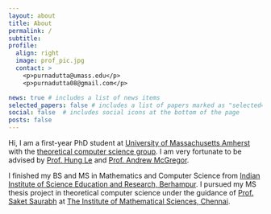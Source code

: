 ```yaml
---
layout: about
title: About
permalink: /
subtitle: 
profile:
  align: right
  image: prof_pic.jpg
  contact: >
    <p>purnadutta@umass.edu</p>
    <p>purnadutta08@gmail.com</p>

news: true # includes a list of news items
selected_papers: false # includes a list of papers marked as "selected={true}"
social: false  # includes social icons at the bottom of the page
posts: false
---
```


Hi, I am a first-year PhD student at [University of Massachusetts Amherst](https://www.umass.edu/) with the [theoretical computer science group](https://groups.cs.umass.edu/theory/). I am very fortunate to be advised by [Prof. Hung Le](https://hunglvosu.github.io/) and [Prof. Andrew McGregor](https://people.cs.umass.edu/~mcgregor/).

I finished my BS and MS in Mathematics and Computer Science from [Indian Institute of Science Education and Research, Berhampur](https://www.iiserbpr.ac.in/). I pursued my MS thesis project in theoretical computer science under the guidance of [Prof. Saket Saurabh](https://sites.google.com/view/sakethome) at [The Institute of Mathematical Sciences, Chennai](https://www.imsc.res.in/).

<!-- Write your biography here. Tell the world about yourself. Link to your favorite [subreddit](http://reddit.com). You can put a picture in, too. The code is already in, just name your picture `prof_pic.jpg` and put it in the `img/` folder.

Put your adDr.ess / P.O. box / other info right below your picture. You can also disable any these elements by editing `profile` property of the YAML header of your `_pages/about.md`. Edit `_bibliography/papers.bib` and Jekyll will render your [publications page](/al-folio/publications/) automatically.

Link to your social media connections, too. This theme is set up to use [Font Awesome icons](http://fortawesome.github.io/Font-Awesome/) and [Academicons](https://jpswalsh.github.io/academicons/), like the ones below. Add your Facebook, Twitter, LinkedIn, Google Scholar, or just disable all of them. -->
